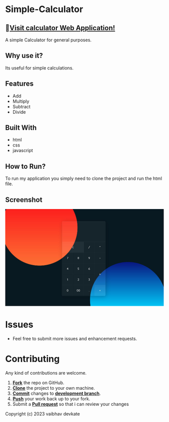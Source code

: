 # Simple-Calculator

## 🔗[Visit calculator Web Application!](https://vaibhav-devkate.github.io/calculator/)

A simple Calculator for general purposes.

## Why use it?

Its useful for simple calculations.

## Features

* Add
* Multiply
* Subtract
* Divide

## Built With
* html
* css
* javascript

## How to Run?

To run my application you simply need to clone the project and run the html file.

## Screenshot
![calculator](1.png)

Issues
==========
* Feel free to submit more issues and enhancement requests.

Contributing
==========
Any kind of contributions are welcome.

1. <a href='https://help.github.com/articles/fork-a-repo/'>**Fork**</a> the repo on GitHub.
2. <a href='https://help.github.com/articles/cloning-a-repository/'>**Clone**</a> the project to your own machine.
3. <a href='https://git-scm.com/book/en/v2/Git-Basics-Recording-Changes-to-the-Repository'>**Commit**</a> changes to <a href='https://git-scm.com/book/en/v2/Git-Branching-Branches-in-a-Nutshell'>**development branch**</a>.
4. <a href='https://help.github.com/articles/pushing-to-a-remote/'>**Push**</a> your work back up to your fork.
5. Submit a <a href='https://help.github.com/articles/about-pull-requests/'>**Pull request**</a> so that i can review your changes



Copyright (c) 2023 vaibhav devkate

